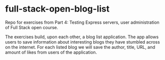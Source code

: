 # full-stack-open-blog-list

Repo for exercises from Part 4: Testing Express servers, user administration
of Full Stack open course.

The exercises build, upon each other, a blog list application. The app allows users to save information about interesting blogs they have stumbled across on the internet. For each listed blog we will save the author, title, URL, and amount of likes from users of the application.